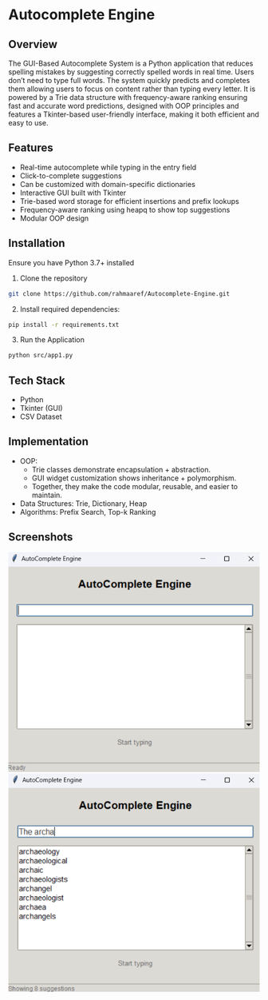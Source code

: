 # Autocomplete Engine

## Overview
The GUI-Based Autocomplete System is a Python application that reduces spelling mistakes by suggesting correctly spelled words in real time. Users don’t need to type full words. The system quickly predicts and completes them allowing users to focus on content rather than typing every letter. It is powered by a Trie data structure with frequency-aware ranking ensuring fast and accurate word predictions, designed with OOP principles and features a Tkinter-based user-friendly interface, making it both efficient and easy to use.


## Features
- Real-time autocomplete while typing in the entry field
- Click-to-complete suggestions
- Can be customized with domain-specific dictionaries
- Interactive GUI built with Tkinter
- Trie-based word storage for efficient insertions and prefix lookups
- Frequency-aware ranking using heapq to show top suggestions
- Modular OOP design
  

## Installation
Ensure you have Python 3.7+ installed
1. Clone the repository
```bash
git clone https://github.com/rahmaaref/Autocomplete-Engine.git
```
2. Install required dependencies:
```bash
pip install -r requirements.txt
```
3. Run the Application
```bash
python src/app1.py
```


## Tech Stack
- Python
- Tkinter (GUI)
- CSV Dataset  


## Implementation
- OOP:
  - Trie classes demonstrate encapsulation + abstraction.
  - GUI widget customization shows inheritance + polymorphism.
  - Together, they make the code modular, reusable, and easier to maintain.
- Data Structures: Trie, Dictionary, Heap
- Algorithms: Prefix Search, Top-k Ranking

  
## Screenshots

![Autocomplete Screenshot](Screenshots/first.png)
![Autocomplete Screenshot](Screenshots/second.png)
